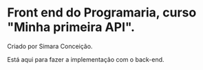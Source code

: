 # Front end do Programaria, curso "Minha primeira API".

Criado por Simara Conceição.

Está aqui para fazer a implementação com o back-end.
